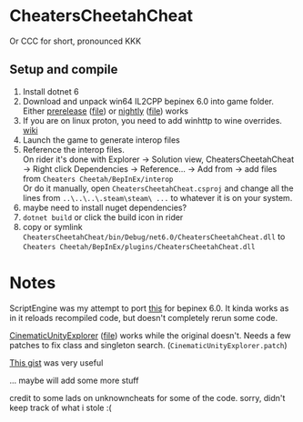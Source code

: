 # CheatersCheetahCheat
Or CCC for short, pronounced KKK

## Setup and compile
1. Install dotnet 6
2. Download and unpack win64 IL2CPP bepinex 6.0 into game folder. Either [prerelease](https://github.com/BepInEx/BepInEx/releases/tag/v6.0.0-pre.2)
([file](https://github.com/BepInEx/BepInEx/releases/download/v6.0.0-pre.2/BepInEx-Unity.IL2CPP-win-x64-6.0.0-pre.2.zip))
or [nightly](https://builds.bepinex.dev/projects/bepinex_be) ([file](https://builds.bepinex.dev/projects/bepinex_be/733/BepInEx-Unity.IL2CPP-win-x64-6.0.0-be.733%2B995f049.zip)) works
3. If you are on linux proton, you need to add winhttp to wine overrides. [wiki](https://docs.bepinex.dev/master/articles/advanced/steam_interop.html#adding-the-dll-override)
4. Launch the game to generate interop files
5. Reference the interop files.  
On rider it's done with Explorer -> Solution view, CheatersCheetahCheat -> Right click Dependencies -> Reference... -> Add from -> add files from `Cheaters Cheetah/BepInEx/interop`  
Or do it manually, open `CheatersCheetahCheat.csproj` and change all the lines from `..\..\..\.steam\steam\ ...` to whatever it is on your system.
6. maybe need to install nuget dependencies?
7. `dotnet build` or click the build icon in rider
8. copy or symlink `CheatersCheetahCheat/bin/Debug/net6.0/CheatersCheetahCheat.dll` to `Cheaters Cheetah/BepInEx/plugins/CheatersCheetahCheat.dll`


# Notes
ScriptEngine was my attempt to port [this](https://github.com/BepInEx/BepInEx.Debug/tree/master/src/ScriptEngine) for bepinex 6.0. It kinda works as in it reloads recompiled code, but doesn't completely rerun some code.

[CinematicUnityExplorer](https://github.com/originalnicodr/CinematicUnityExplorer/) ([file](https://github.com/originalnicodr/CinematicUnityExplorer/releases/latest/download/CinematicUnityExplorer.BepInEx.Unity.IL2CPP.CoreCLR.zip)) works while the original doesn't. Needs a few patches to fix class and singleton search. (`CinematicUnityExplorer.patch`)

[This gist](https://gist.github.com/BadMagic100/47096cbcf64ec0509cf75d48cfbdaea5) was very useful

... maybe will add some more stuff

credit to some lads on unknowncheats for some of the code. sorry, didn't keep track of what i stole :(